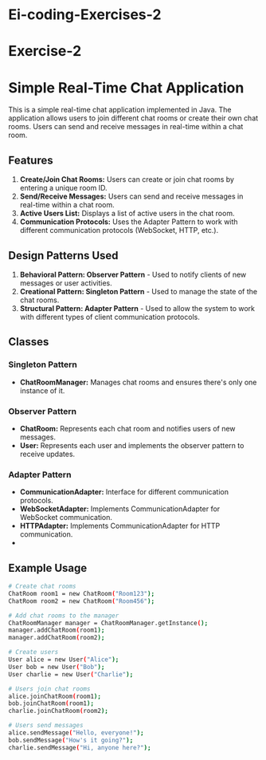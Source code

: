 # Ei-coding-Exercises-2

# Exercise-2

# Simple Real-Time Chat Application

This is a simple real-time chat application implemented in Java. The application allows users to join different chat rooms or create their own chat rooms. Users can send and receive messages in real-time within a chat room.

## Features

1. **Create/Join Chat Rooms:** Users can create or join chat rooms by entering a unique room ID.
2. **Send/Receive Messages:** Users can send and receive messages in real-time within a chat room.
3. **Active Users List:** Displays a list of active users in the chat room.
4. **Communication Protocols:** Uses the Adapter Pattern to work with different communication protocols (WebSocket, HTTP, etc.).

## Design Patterns Used

1. **Behavioral Pattern: Observer Pattern** - Used to notify clients of new messages or user activities.
2. **Creational Pattern: Singleton Pattern** - Used to manage the state of the chat rooms.
3. **Structural Pattern: Adapter Pattern** - Used to allow the system to work with different types of client communication protocols.

## Classes

### Singleton Pattern

- **ChatRoomManager:** Manages chat rooms and ensures there's only one instance of it.

### Observer Pattern

- **ChatRoom:** Represents each chat room and notifies users of new messages.
- **User:** Represents each user and implements the observer pattern to receive updates.

### Adapter Pattern

- **CommunicationAdapter:** Interface for different communication protocols.
- **WebSocketAdapter:** Implements CommunicationAdapter for WebSocket communication.
- **HTTPAdapter:** Implements CommunicationAdapter for HTTP communication.
- 
## Example Usage

```sh
# Create chat rooms
ChatRoom room1 = new ChatRoom("Room123");
ChatRoom room2 = new ChatRoom("Room456");

# Add chat rooms to the manager
ChatRoomManager manager = ChatRoomManager.getInstance();
manager.addChatRoom(room1);
manager.addChatRoom(room2);

# Create users
User alice = new User("Alice");
User bob = new User("Bob");
User charlie = new User("Charlie");

# Users join chat rooms
alice.joinChatRoom(room1);
bob.joinChatRoom(room1);
charlie.joinChatRoom(room2);

# Users send messages
alice.sendMessage("Hello, everyone!");
bob.sendMessage("How's it going?");
charlie.sendMessage("Hi, anyone here?");
